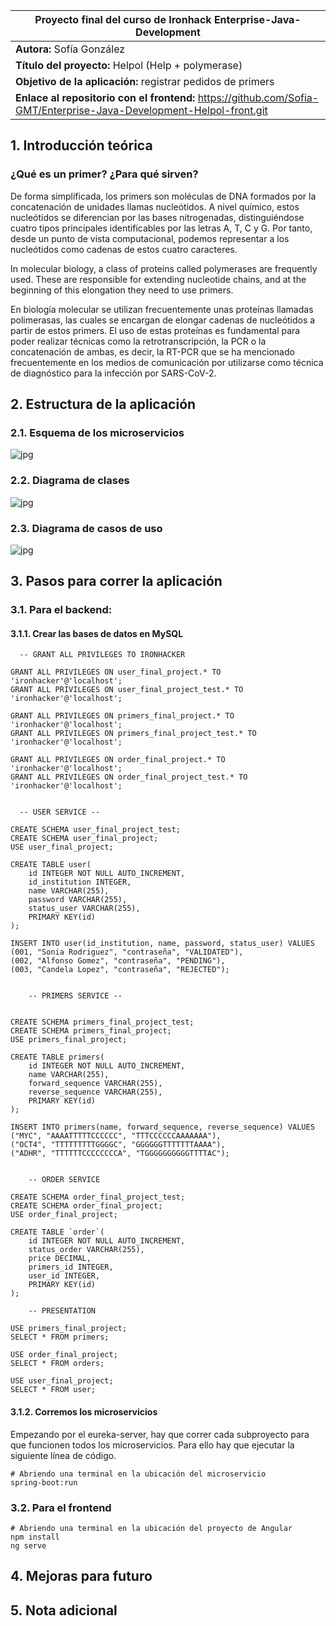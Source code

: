 |**Proyecto final del curso de Ironhack Enterprise-Java-Development**|
|---|
|**Autora:** Sofía González|
|**Título del proyecto:** Helpol (Help + polymerase)|
|**Objetivo de la aplicación:** registrar pedidos de primers|
|**Enlace al repositorio con el frontend:** https://github.com/Sofia-GMT/Enterprise-Java-Development-Helpol-front.git |

## 1. Introducción teórica
### ¿Qué es un primer? ¿Para qué sirven?

De forma simplificada, los primers son moléculas de DNA formados por la concatenación de unidades llamas nucleótidos. A nivel químico, estos nucleótidos se diferencian por las bases nitrogenadas, distinguiéndose cuatro tipos principales identificables por las letras A, T, C y G.
Por tanto, desde un punto de vista computacional, podemos representar a los nucleótidos como cadenas de estos cuatro caracteres.

In molecular biology, a class of proteins called polymerases are frequently used. These are responsible for extending nucleotide chains, and at the beginning of this elongation they need to use primers.

En biología molecular se utilizan frecuentemente unas proteínas llamadas polimerasas, las cuales se encargan de elongar cadenas de nucleótidos a partir de estos primers. El uso de estas proteínas es fundamental para poder realizar técnicas como la retrotranscripción, la PCR o la concatenación de ambas, es decir, la RT-PCR que se ha mencionado frecuentemente en los medios de comunicación por utilizarse como 
técnica de diagnóstico para la infección por SARS-CoV-2.

## 2. Estructura de la aplicación

### 2.1. Esquema de los microservicios
![jpg](https://github.com/Sofia-GMT/Enterprise-Java-Development-Helpol-back/blob/199c27190853c61464f2304674e80d61028ffa53/final-microservices.jpg)

### 2.2. Diagrama de clases

![jpg](https://github.com/Sofia-GMT/Enterprise-Java-Development-Helpol-back/blob/dbb1092986e9db5884c702adcffa172ed2ab908f/final-class.jpg)

### 2.3. Diagrama de casos de uso

![jpg](https://github.com/Sofia-GMT/Enterprise-Java-Development-Helpol-back/blob/0abeeef9912ab9ceb05dbb47f7669de71dde2766/final-case.jpg)

## 3. Pasos para correr la aplicación

### 3.1. Para el backend: 

#### 3.1.1. Crear las bases de datos en MySQL
```
  -- GRANT ALL PRIVILEGES TO IRONHACKER
  
GRANT ALL PRIVILEGES ON user_final_project.* TO 'ironhacker'@'localhost';
GRANT ALL PRIVILEGES ON user_final_project_test.* TO 'ironhacker'@'localhost';

GRANT ALL PRIVILEGES ON primers_final_project.* TO 'ironhacker'@'localhost';
GRANT ALL PRIVILEGES ON primers_final_project_test.* TO 'ironhacker'@'localhost';

GRANT ALL PRIVILEGES ON order_final_project.* TO 'ironhacker'@'localhost';
GRANT ALL PRIVILEGES ON order_final_project_test.* TO 'ironhacker'@'localhost';
```
```

  -- USER SERVICE --
  
CREATE SCHEMA user_final_project_test;
CREATE SCHEMA user_final_project;
USE user_final_project;

CREATE TABLE user(
	id INTEGER NOT NULL AUTO_INCREMENT,
    id_institution INTEGER,
    name VARCHAR(255),
    password VARCHAR(255),
    status_user VARCHAR(255),
    PRIMARY KEY(id)
);

INSERT INTO user(id_institution, name, password, status_user) VALUES
(001, "Sonia Rodriguez", "contraseña", "VALIDATED"),
(002, "Alfonso Gomez", "contraseña", "PENDING"),
(003, "Candela Lopez", "contraseña", "REJECTED");
```
```

	-- PRIMERS SERVICE --
    

CREATE SCHEMA primers_final_project_test;
CREATE SCHEMA primers_final_project;
USE primers_final_project;

CREATE TABLE primers(
	id INTEGER NOT NULL AUTO_INCREMENT,
    name VARCHAR(255),
    forward_sequence VARCHAR(255),
    reverse_sequence VARCHAR(255),
    PRIMARY KEY(id)
);

INSERT INTO primers(name, forward_sequence, reverse_sequence) VALUES
("MYC", "AAAATTTTTCCCCCC", "TTTCCCCCCAAAAAAA"),
("OCT4", "TTTTTTTTTGGGGC", "GGGGGGTTTTTTTAAAA"),
("ADHR", "TTTTTTCCCCCCCCA", "TGGGGGGGGGGTTTTAC");
```
```

	-- ORDER SERVICE
    
CREATE SCHEMA order_final_project_test;
CREATE SCHEMA order_final_project;
USE order_final_project;

CREATE TABLE `order`(
	id INTEGER NOT NULL AUTO_INCREMENT,
    status_order VARCHAR(255),
    price DECIMAL,
    primers_id INTEGER,
    user_id INTEGER,
    PRIMARY KEY(id)
);
```
```
	-- PRESENTATION

USE primers_final_project;
SELECT * FROM primers;

USE order_final_project;
SELECT * FROM orders;

USE user_final_project;
SELECT * FROM user;
```


#### 3.1.2. Corremos los microservicios
Empezando por el eureka-server, hay que correr cada subproyecto para que funcionen todos los microservicios. 
Para ello hay que ejecutar la siguiente línea de código.
```
# Abriendo una terminal en la ubicación del microservicio
spring-boot:run
```
### 3.2. Para el frontend
```
# Abriendo una terminal en la ubicación del proyecto de Angular
npm install
ng serve
```

## 4. Mejoras para futuro

## 5. Nota adicional
